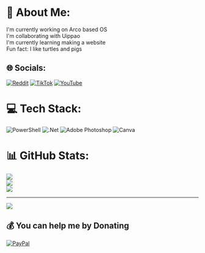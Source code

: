 # 💫 About Me:
I'm currently working on Arco based OS<br>I'm collaborating with Uippao<br>I'm currently learning making a website<br>Fun fact: I like turtles and pigs


## 🌐 Socials:
[![Reddit](https://img.shields.io/badge/Reddit-%23FF4500.svg?logo=Reddit&logoColor=white)](https://reddit.com/user/Kopjuujan) [![TikTok](https://img.shields.io/badge/TikTok-%23000000.svg?logo=TikTok&logoColor=white)](https://tiktok.com/@tryffelitech) [![YouTube](https://img.shields.io/badge/YouTube-%23FF0000.svg?logo=YouTube&logoColor=white)](https://youtube.com/@TryffeliPossu) 

# 💻 Tech Stack:
![PowerShell](https://img.shields.io/badge/PowerShell-%235391FE.svg?style=for-the-badge&logo=powershell&logoColor=white) ![.Net](https://img.shields.io/badge/.NET-5C2D91?style=for-the-badge&logo=.net&logoColor=white) ![Adobe Photoshop](https://img.shields.io/badge/adobe%20photoshop-%2331A8FF.svg?style=for-the-badge&logo=adobe%20photoshop&logoColor=white) ![Canva](https://img.shields.io/badge/Canva-%2300C4CC.svg?style=for-the-badge&logo=Canva&logoColor=white)
# 📊 GitHub Stats:
![](https://github-readme-stats.vercel.app/api?username=tryffelipossu&theme=dark&hide_border=false&include_all_commits=false&count_private=false)<br/>
![](https://github-readme-streak-stats.herokuapp.com/?user=tryffelipossu&theme=dark&hide_border=false)<br/>
![](https://github-readme-stats.vercel.app/api/top-langs/?username=tryffelipossu&theme=dark&hide_border=false&include_all_commits=false&count_private=false&layout=compact)

---
[![](https://visitcount.itsvg.in/api?id=tryffelipossu&icon=0&color=0)](https://visitcount.itsvg.in)

  ## 💰 You can help me by Donating
  [![PayPal](https://img.shields.io/badge/PayPal-00457C?style=for-the-badge&logo=paypal&logoColor=white)](https://paypal.me/tryffelipossu) 

  
<!-- Proudly created with GPRM ( https://gprm.itsvg.in ) -->